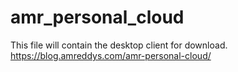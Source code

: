 # amr_personal_cloud
This file will contain the desktop client for download.
https://blog.amreddys.com/amr-personal-cloud/
